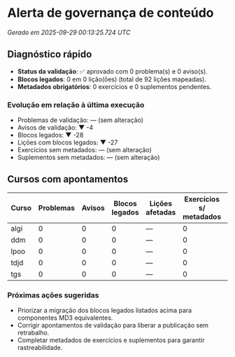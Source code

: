 # Alerta de governança de conteúdo

_Gerado em 2025-09-29 00:13:25.724 UTC_

## Diagnóstico rápido

- **Status da validação**: ✅ aprovado com 0 problema(s) e 0 aviso(s).
- **Blocos legados**: 0 em 0 lição(ões) (total de 92 lições mapeadas).
- **Metadados obrigatórios**: 0 exercícios e 0 suplementos pendentes.

### Evolução em relação à última execução

- Problemas de validação: — (sem alteração)
- Avisos de validação: ▼ -4
- Blocos legados: ▼ -28
- Lições com blocos legados: ▼ -27
- Exercícios sem metadados: — (sem alteração)
- Suplementos sem metadados: — (sem alteração)

## Cursos com apontamentos

| Curso | Problemas | Avisos | Blocos legados | Lições afetadas | Exercícios s/ metadados | Suplementos s/ metadados |
| ----- | --------- | ------ | -------------- | --------------- | ----------------------- | ------------------------ |
| algi  | 0         | 0      | 0              | —               | 0                       | 0                        |
| ddm   | 0         | 0      | 0              | —               | 0                       | 0                        |
| lpoo  | 0         | 0      | 0              | —               | 0                       | 0                        |
| tdjd  | 0         | 0      | 0              | —               | 0                       | 0                        |
| tgs   | 0         | 0      | 0              | —               | 0                       | 0                        |

### Próximas ações sugeridas

- Priorizar a migração dos blocos legados listados acima para componentes MD3 equivalentes.
- Corrigir apontamentos de validação para liberar a publicação sem retrabalho.
- Completar metadados de exercícios e suplementos para garantir rastreabilidade.
